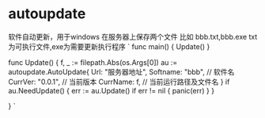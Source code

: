 # autoupdate
软件自动更新，用于windows
在服务器上保存两个文件 比如  bbb.txt,bbb.exe   txt为可执行文件,exe为需要更新执行程序
`
func main() {
  Update()
}

func Update() {
	f, _ := filepath.Abs(os.Args[0])
	au := autoupdate.AutoUpdate{
		Url:      "服务器地址",
		Softname: "bbb", // 软件名
		CurrVer:  "0.0.1",      // 当前版本
		CurrName: f,            // 当前运行路径及文件名
	}
	if au.NeedUpdate() {
			err := au.Update()
			if err != nil {
				panic(err)
			}
	}

}
`
